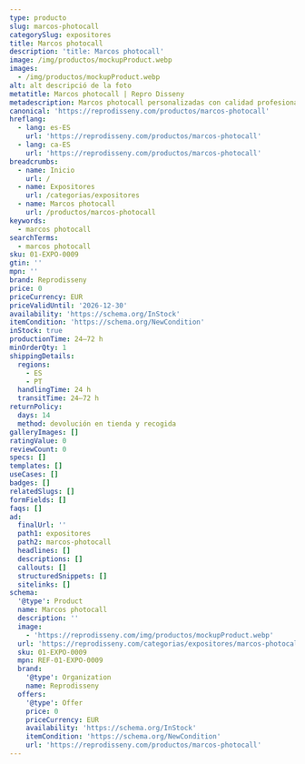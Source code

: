 ```yaml
---
type: producto
slug: marcos-photocall
categorySlug: expositores
title: Marcos photocall
description: 'title: Marcos photocall'
image: /img/productos/mockupProduct.webp
images:
  - /img/productos/mockupProduct.webp
alt: alt descripció de la foto
metatitle: Marcos photocall | Repro Disseny
metadescription: Marcos photocall personalizadas con calidad profesional en Cataluña.
canonical: 'https://reprodisseny.com/productos/marcos-photocall'
hreflang:
  - lang: es-ES
    url: 'https://reprodisseny.com/productos/marcos-photocall'
  - lang: ca-ES
    url: 'https://reprodisseny.com/productos/marcos-photocall'
breadcrumbs:
  - name: Inicio
    url: /
  - name: Expositores
    url: /categorias/expositores
  - name: Marcos photocall
    url: /productos/marcos-photocall
keywords:
  - marcos photocall
searchTerms:
  - marcos photocall
sku: 01-EXPO-0009
gtin: ''
mpn: ''
brand: Reprodisseny
price: 0
priceCurrency: EUR
priceValidUntil: '2026-12-30'
availability: 'https://schema.org/InStock'
itemCondition: 'https://schema.org/NewCondition'
inStock: true
productionTime: 24–72 h
minOrderQty: 1
shippingDetails:
  regions:
    - ES
    - PT
  handlingTime: 24 h
  transitTime: 24–72 h
returnPolicy:
  days: 14
  method: devolución en tienda y recogida
galleryImages: []
ratingValue: 0
reviewCount: 0
specs: []
templates: []
useCases: []
badges: []
relatedSlugs: []
formFields: []
faqs: []
ad:
  finalUrl: ''
  path1: expositores
  path2: marcos-photocall
  headlines: []
  descriptions: []
  callouts: []
  structuredSnippets: []
  sitelinks: []
schema:
  '@type': Product
  name: Marcos photocall
  description: ''
  image:
    - 'https://reprodisseny.com/img/productos/mockupProduct.webp'
  url: 'https://reprodisseny.com/categorias/expositores/marcos-photocall'
  sku: 01-EXPO-0009
  mpn: REF-01-EXPO-0009
  brand:
    '@type': Organization
    name: Reprodisseny
  offers:
    '@type': Offer
    price: 0
    priceCurrency: EUR
    availability: 'https://schema.org/InStock'
    itemCondition: 'https://schema.org/NewCondition'
    url: 'https://reprodisseny.com/productos/marcos-photocall'
---
```


